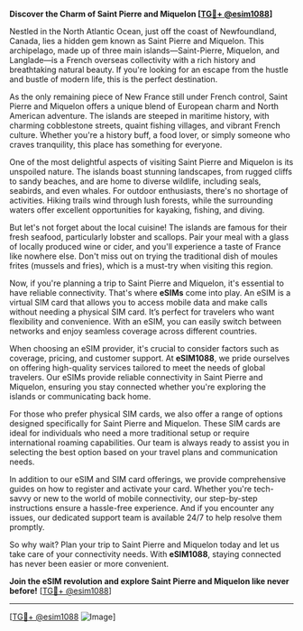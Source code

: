 **Discover the Charm of Saint Pierre and Miquelon [[TG💪+ @esim1088](https://t.me/s/esim1088)]**

Nestled in the North Atlantic Ocean, just off the coast of Newfoundland, Canada, lies a hidden gem known as Saint Pierre and Miquelon. This archipelago, made up of three main islands—Saint-Pierre, Miquelon, and Langlade—is a French overseas collectivity with a rich history and breathtaking natural beauty. If you're looking for an escape from the hustle and bustle of modern life, this is the perfect destination.

As the only remaining piece of New France still under French control, Saint Pierre and Miquelon offers a unique blend of European charm and North American adventure. The islands are steeped in maritime history, with charming cobblestone streets, quaint fishing villages, and vibrant French culture. Whether you're a history buff, a food lover, or simply someone who craves tranquility, this place has something for everyone.

One of the most delightful aspects of visiting Saint Pierre and Miquelon is its unspoiled nature. The islands boast stunning landscapes, from rugged cliffs to sandy beaches, and are home to diverse wildlife, including seals, seabirds, and even whales. For outdoor enthusiasts, there's no shortage of activities. Hiking trails wind through lush forests, while the surrounding waters offer excellent opportunities for kayaking, fishing, and diving.

But let's not forget about the local cuisine! The islands are famous for their fresh seafood, particularly lobster and scallops. Pair your meal with a glass of locally produced wine or cider, and you'll experience a taste of France like nowhere else. Don't miss out on trying the traditional dish of moules frites (mussels and fries), which is a must-try when visiting this region.

Now, if you're planning a trip to Saint Pierre and Miquelon, it's essential to have reliable connectivity. That's where **eSIMs** come into play. An eSIM is a virtual SIM card that allows you to access mobile data and make calls without needing a physical SIM card. It’s perfect for travelers who want flexibility and convenience. With an eSIM, you can easily switch between networks and enjoy seamless coverage across different countries.

When choosing an eSIM provider, it's crucial to consider factors such as coverage, pricing, and customer support. At **eSIM1088**, we pride ourselves on offering high-quality services tailored to meet the needs of global travelers. Our eSIMs provide reliable connectivity in Saint Pierre and Miquelon, ensuring you stay connected whether you're exploring the islands or communicating back home.

For those who prefer physical SIM cards, we also offer a range of options designed specifically for Saint Pierre and Miquelon. These SIM cards are ideal for individuals who need a more traditional setup or require international roaming capabilities. Our team is always ready to assist you in selecting the best option based on your travel plans and communication needs.

In addition to our eSIM and SIM card offerings, we provide comprehensive guides on how to register and activate your card. Whether you're tech-savvy or new to the world of mobile connectivity, our step-by-step instructions ensure a hassle-free experience. And if you encounter any issues, our dedicated support team is available 24/7 to help resolve them promptly.

So why wait? Plan your trip to Saint Pierre and Miquelon today and let us take care of your connectivity needs. With **eSIM1088**, staying connected has never been easier or more convenient. 

**Join the eSIM revolution and explore Saint Pierre and Miquelon like never before!** [[TG💪+ @esim1088](https://t.me/s/esim1088)]

---

[[TG💪+ @esim1088](https://t.me/s/esim1088) ![Image](https://i.postimg.cc/Y0z9fWf4/image.png)]